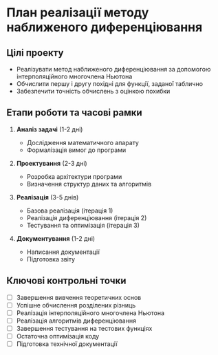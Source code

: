 # План реалізації методу наближеного диференціювання

## Цілі проекту
- Реалізувати метод наближеного диференціювання за допомогою інтерполяційного многочлена Ньютона
- Обчислити першу і другу похідні для функції, заданої таблично
- Забезпечити точність обчислень з оцінкою похибки

## Етапи роботи та часові рамки
1. **Аналіз задачі** (1-2 дні)
   - Дослідження математичного апарату
   - Формалізація вимог до програми

2. **Проектування** (2-3 дні)
   - Розробка архітектури програми
   - Визначення структур даних та алгоритмів

3. **Реалізація** (3-5 днів)
   - Базова реалізація (ітерація 1)
   - Реалізація диференціювання (ітерація 2)
   - Тестування та оптимізація (ітерація 3)

4. **Документування** (1-2 дні)
   - Написання документації
   - Підготовка звіту

## Ключові контрольні точки
- [ ] Завершення вивчення теоретичних основ
- [ ] Успішне обчислення розділених різниць
- [ ] Реалізація інтерполяційного многочлена Ньютона
- [ ] Реалізація алгоритмів диференціювання
- [ ] Завершення тестування на тестових функціях
- [ ] Остаточна оптимізація коду
- [ ] Підготовка технічної документації
